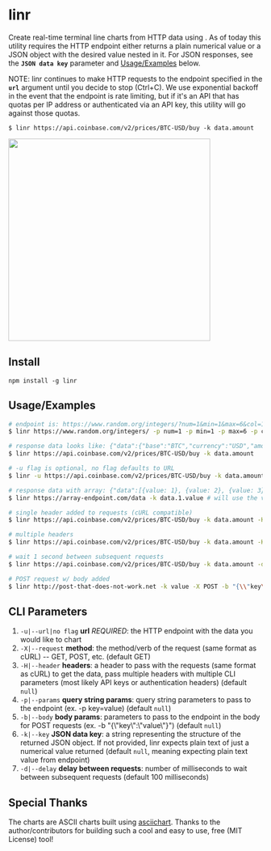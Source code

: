 # linr

Create real-time terminal line charts from HTTP data using . As of today this utility requires the HTTP endpoint either returns a plain numerical value or a JSON object with the desired value nested in it. For JSON responses, see the **`JSON data key`** parameter and [Usage/Examples](#usageexamples) below.

NOTE: linr continues to make HTTP requests to the endpoint specified in the **`url`** argument until you decide to stop (Ctrl+C). We use exponential backoff in the event that the endpoint is rate limiting, but if it's an API that has quotas per IP address or authenticated via an API key, this utility will go against those quotas.

`$ linr https://api.coinbase.com/v2/prices/BTC-USD/buy -k data.amount`

<img src="https://user-images.githubusercontent.com/13718950/80319524-a93c1d00-87de-11ea-96ab-aa93a51f1543.png" width="400">

## Install

`npm install -g linr`

## Usage/Examples

```sh
# endpoint is: https://www.random.org/integers/?num=1&min=1&max=6&col=1&base=10&format=plain&rnd=new
$ linr https://www.random.org/integers/ -p num=1 -p min=1 -p max=6 -p col=1 -p base=10 -p format=plain -p rnd=new

# response data looks like: {"data":{"base":"BTC","currency":"USD","amount":"7650.37"}}
$ linr https://api.coinbase.com/v2/prices/BTC-USD/buy -k data.amount

# -u flag is optional, no flag defaults to URL
$ linr -u https://api.coinbase.com/v2/prices/BTC-USD/buy -k data.amount

# response data with array: {"data":[{value: 1}, {value: 2}, {value: 3}]}
$ linr https://array-endpoint.com/data -k data.1.value # will use the value `2` from the data above

# single header added to requests (cURL compatible)
$ linr https://api.coinbase.com/v2/prices/BTC-USD/buy -k data.amount -H "x-my-header: the_value"

# multiple headers
$ linr https://api.coinbase.com/v2/prices/BTC-USD/buy -k data.amount -H "x-my-header: the_value" -H "Another: header"

# wait 1 second between subsequent requests
$ linr https://api.coinbase.com/v2/prices/BTC-USD/buy -k data.amount -d 1000

# POST request w/ body added
$ linr http://post-that-does-not-work.net -k value -X POST -b "{\\"key\\":\\"value\\"}"
```

## CLI Parameters

1. `-u|--url|no flag` **url** *REQUIRED*: the HTTP endpoint with the data you would like to chart
2. `-X|--request` **method**: the method/verb of the request (same format as cURL) -- GET, POST, etc. (default GET)
3. `-H|--header` **headers**: a header to pass with the requests (same format as cURL) to get the data, pass multiple headers with multiple CLI parameters (most likely API keys or authentication headers) (default `null`)
4. `-p|--params` **query string params**: query string parameters to pass to the endpoint (ex. -p key=value) (default `null`)
5. `-b|--body` **body params**: parameters to pass to the endpoint in the body for POST requests (ex. -b "{\\"key\\":\\"value\\"}") (default `null`)
6. `-k|--key` **JSON data key**: a string representing the structure of the returned JSON object. If not provided, linr expects plain text of just a numerical value returned (default `null`, meaning expecting plain text value from endpoint)
7. `-d|--delay` **delay between requests**: number of milliseconds to wait between subsequent requests (default 100 milliseconds)

## Special Thanks

The charts are ASCII charts built using [asciichart](https://github.com/kroitor/asciichart). Thanks to the author/contributors for building such a cool and easy to use, free (MIT License) tool!
